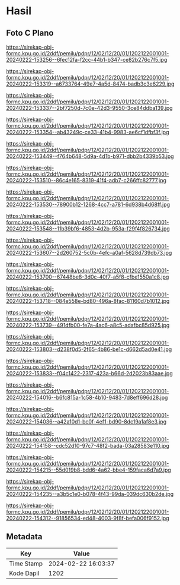 # Hasil

## Foto C Plano

https://sirekap-obj-formc.kpu.go.id/2ddf/pemilu/pdpr/12/02/12/20/01/1202122001001-20240222-153256--6fec12fa-f2cc-44b1-b347-ce82b276c7f5.jpg

https://sirekap-obj-formc.kpu.go.id/2ddf/pemilu/pdpr/12/02/12/20/01/1202122001001-20240222-153319--a6733764-49e7-4a5d-8474-badb3c3e6229.jpg

https://sirekap-obj-formc.kpu.go.id/2ddf/pemilu/pdpr/12/02/12/20/01/1202122001001-20240222-153337--2bf7250d-7c0e-42d3-9550-3ce84ddba139.jpg

https://sirekap-obj-formc.kpu.go.id/2ddf/pemilu/pdpr/12/02/12/20/01/1202122001001-20240222-153354--ab43249c-ce33-41b4-9983-ae6cf1dfbf3f.jpg

https://sirekap-obj-formc.kpu.go.id/2ddf/pemilu/pdpr/12/02/12/20/01/1202122001001-20240222-153449--f764b648-5d9a-4d1b-b971-dbb2b4339b53.jpg

https://sirekap-obj-formc.kpu.go.id/2ddf/pemilu/pdpr/12/02/12/20/01/1202122001001-20240222-153510--86c4e165-8319-41f4-adb7-c266ffc82777.jpg

https://sirekap-obj-formc.kpu.go.id/2ddf/pemilu/pdpr/12/02/12/20/01/1202122001001-20240222-153530--78900b12-1268-4cc7-a781-6d938b4d68ff.jpg

https://sirekap-obj-formc.kpu.go.id/2ddf/pemilu/pdpr/12/02/12/20/01/1202122001001-20240222-153548--11b39bf6-4853-4d2b-953a-f29f4f826734.jpg

https://sirekap-obj-formc.kpu.go.id/2ddf/pemilu/pdpr/12/02/12/20/01/1202122001001-20240222-153607--2d260752-5c0b-4efc-a0af-5628d739db73.jpg

https://sirekap-obj-formc.kpu.go.id/2ddf/pemilu/pdpr/12/02/12/20/01/1202122001001-20240222-153700--67448be8-3d0c-40f7-a5f8-cfbe1550a1c8.jpg

https://sirekap-obj-formc.kpu.go.id/2ddf/pemilu/pdpr/12/02/12/20/01/1202122001001-20240222-153718--084e558e-bd80-496a-8fac-81160d7b1012.jpg

https://sirekap-obj-formc.kpu.go.id/2ddf/pemilu/pdpr/12/02/12/20/01/1202122001001-20240222-153739--491dfb00-fe7a-4ac6-a8c5-adafbc85d925.jpg

https://sirekap-obj-formc.kpu.go.id/2ddf/pemilu/pdpr/12/02/12/20/01/1202122001001-20240222-153803--d238f0d5-2f65-4b86-be1c-d662d5ad0e41.jpg

https://sirekap-obj-formc.kpu.go.id/2ddf/pemilu/pdpr/12/02/12/20/01/1202122001001-20240222-153833--f04c1422-2317-423a-b66d-2d2023b83aae.jpg

https://sirekap-obj-formc.kpu.go.id/2ddf/pemilu/pdpr/12/02/12/20/01/1202122001001-20240222-154016--b6fc815a-1c58-4b10-9483-7d8eff696d28.jpg

https://sirekap-obj-formc.kpu.go.id/2ddf/pemilu/pdpr/12/02/12/20/01/1202122001001-20240222-154036--a42a10d1-bc0f-4ef1-bd90-8dc19a1af8e3.jpg

https://sirekap-obj-formc.kpu.go.id/2ddf/pemilu/pdpr/12/02/12/20/01/1202122001001-20240222-154158--cdc52d10-97c7-48f2-bada-03a28583e110.jpg

https://sirekap-obj-formc.kpu.go.id/2ddf/pemilu/pdpr/12/02/12/20/01/1202122001001-20240222-154215--55d019b8-bdd6-4a62-bbe4-159faca6d7a9.jpg

https://sirekap-obj-formc.kpu.go.id/2ddf/pemilu/pdpr/12/02/12/20/01/1202122001001-20240222-154235--a3b5c1e0-b078-4f43-99da-039dc630b2de.jpg

https://sirekap-obj-formc.kpu.go.id/2ddf/pemilu/pdpr/12/02/12/20/01/1202122001001-20240222-154312--91856534-ed48-4003-9f8f-befa006f9152.jpg


## Metadata

| Key        | Value               |
| ---------- | ------------------- |
| Time Stamp | 2024-02-22 16:03:37 |
| Kode Dapil | 1202                |




